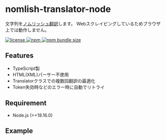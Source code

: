 # nomlish-translator-node

文字列を[ノムリッシュ翻訳](https://racing-lagoon.info/nomu/translate.php)します。
Webスクレイピングしているためブラウザ上では動作しません。

<a href="/LICENSE" target="_blank">
  <img
    src="https://img.shields.io/github/license/souhait0614/nomlish-translator-node?style=flat-square"
    alt="license"
  >
</a>
<a href="https://www.npmjs.com/package/nomlish-translator-node" target="_blank">
  <img src="https://img.shields.io/npm/v/nomlish-translator-node?style=flat-square" alt="npm">
</a>
<a href="https://bundlephobia.com/package/nomlish-translator-node" target="_blank">
  <img
    src="https://img.shields.io/bundlephobia/min/nomlish-translator-node?style=flat-square"
    alt="npm bundle size"
  >
</a>

## Features

- TypeScript製
- HTML(XML)パーサー不使用
- Translatorクラスでの複数回翻訳の最適化
- Token失効時などのエラー時に自動でリトライ

## Requirement

- Node.js (>=18.16.0)

## Example
